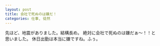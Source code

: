 ```yaml
---
layout: post
title: 会社で死ぬのは嫌だ！
categories: 仕事, 徒然
---
```


先ほど、地震がありました。結構長め。
絶対に会社で死ぬのは嫌だぁ～！！と思いました。
休日出勤は本当に嫌ですね。ふぅ。
